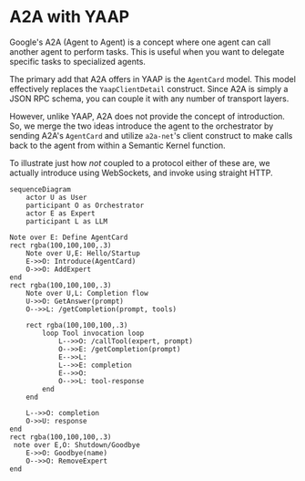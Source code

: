 # A2A with YAAP

Google's A2A (Agent to Agent) is a concept where one agent can call another agent to perform tasks. This is useful when you want to delegate specific tasks to specialized agents.

The primary add that A2A offers in YAAP is the `AgentCard` model. This model effectively replaces the `YaapClientDetail` construct. Since A2A is simply a JSON RPC schema, you can couple it with any number of transport layers.

However, unlike YAAP, A2A does not provide the concept of introduction. So, we merge the two ideas introduce the agent to the orchestrator by sending A2A's `AgentCard` and utilize `a2a-net`'s client construct to make calls back to the agent from within a Semantic Kernel function.

To illustrate just how _not_ coupled to a protocol either of these are, we actually introduce using WebSockets, and invoke using straight HTTP.

```mermaid
sequenceDiagram
    actor U as User
    participant O as Orchestrator
    actor E as Expert
    participant L as LLM

Note over E: Define AgentCard    
rect rgba(100,100,100,.3)
    Note over U,E: Hello/Startup   
    E->>O: Introduce(AgentCard)
    O->>O: AddExpert
end
rect rgba(100,100,100,.3)
    Note over U,L: Completion flow
    U->>O: GetAnswer(prompt)
    O-->>L: /getCompletion(prompt, tools)

    rect rgba(100,100,100,.3)
        loop Tool invocation loop
            L-->>O: /callTool(expert, prompt)
            O-->>E: /getCompletion(prompt)
            E-->>L: 
            L-->>E: completion
            E-->>O: 
            O-->>L: tool-response
        end
    end

    L-->>O: completion
    O->>U: response
end
rect rgba(100,100,100,.3)
 note over E,O: Shutdown/Goodbye
    E->>O: Goodbye(name)
    O-->>O: RemoveExpert
end

```
